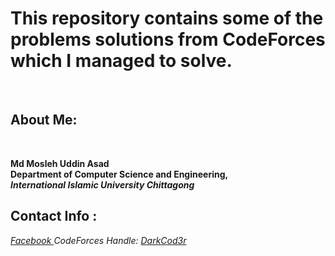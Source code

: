 <h1>This repository contains some of the problems solutions from CodeForces which I managed to solve.</h1>
<br>

<h2 color:blue>About Me: </h2>
<br>

<b color:green>Md Mosleh Uddin Asad </b> <br>
<b>Department of Computer Science and Engineering, <br>
<i>International Islamic University Chittagong </i></b>
<br>
<h2 color:blue>Contact Info : </h2>
<i><a href="https://fb.com/m0as4d"> Facebook </a></i>
<i>CodeForces Handle: <a href= "https://codeforces.com/profile/DarkCod3r">DarkCod3r</a> </i>
